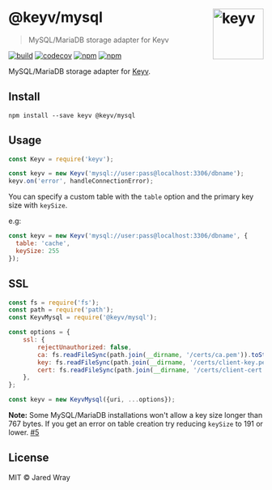 # @keyv/mysql [<img width="100" align="right" src="https://jaredwray.com/images/keyv-symbol.svg" alt="keyv">](https://github.com/jaredwra/keyv)

> MySQL/MariaDB storage adapter for Keyv

[![build](https://github.com/jaredwray/keyv/actions/workflows/tests.yaml/badge.svg)](https://github.com/jaredwray/keyv/actions/workflows/tests.yaml)
[![codecov](https://codecov.io/gh/jaredwray/keyv/branch/main/graph/badge.svg?token=bRzR3RyOXZ)](https://codecov.io/gh/jaredwray/keyv)
[![npm](https://img.shields.io/npm/v/@keyv/mysql.svg)](https://www.npmjs.com/package/@keyv/mysql)
[![npm](https://img.shields.io/npm/dm/@keyv/mysql)](https://npmjs.com/package/@keyv/mysql)

MySQL/MariaDB storage adapter for [Keyv](https://github.com/jaredwray/keyv).

## Install

```shell
npm install --save keyv @keyv/mysql
```

## Usage

```js
const Keyv = require('keyv');

const keyv = new Keyv('mysql://user:pass@localhost:3306/dbname');
keyv.on('error', handleConnectionError);
```

You can specify a custom table with the `table` option and the primary key size with `keySize`.

e.g:

```js
const keyv = new Keyv('mysql://user:pass@localhost:3306/dbname', {
  table: 'cache',
  keySize: 255
});
```

## SSL

```js
const fs = require('fs');
const path = require('path');
const KeyvMysql = require('@keyv/mysql');

const options = {
	ssl: {
		rejectUnauthorized: false,
		ca: fs.readFileSync(path.join(__dirname, '/certs/ca.pem')).toString(),
		key: fs.readFileSync(path.join(__dirname, '/certs/client-key.pem')).toString(),
		cert: fs.readFileSync(path.join(__dirname, '/certs/client-cert.pem')).toString(),
	},
};

const keyv = new KeyvMysql({uri, ...options});

```

**Note:** Some MySQL/MariaDB installations won't allow a key size longer than 767 bytes. If you get an error on table creation try reducing `keySize` to 191 or lower. [#5](https://github.com/jaredwray/keyv-sql/issues/5)

## License

MIT © Jared Wray

